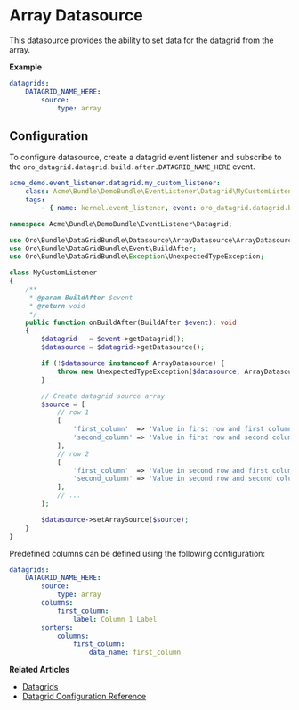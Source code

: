 <a id="customize-datagrids-datasource-array"></a>

# Array Datasource

This datasource provides the ability to set data for the datagrid from the array.

**Example**

```yaml
datagrids:
    DATAGRID_NAME_HERE:
        source:
            type: array
```

## Configuration

To configure datasource, create a datagrid event listener and subscribe to the `oro_datagrid.datagrid.build.after.DATAGRID_NAME_HERE` event.

```yaml
acme_demo.event_listener.datagrid.my_custom_listener:
    class: Acme\Bundle\DemoBundle\EventListener\Datagrid\MyCustomListener
    tags:
        - { name: kernel.event_listener, event: oro_datagrid.datagrid.build.after.DATAGRID_NAME_HERE, method: onBuildAfter }
```

```php
namespace Acme\Bundle\DemoBundle\EventListener\Datagrid;

use Oro\Bundle\DataGridBundle\Datasource\ArrayDatasource\ArrayDatasource;
use Oro\Bundle\DataGridBundle\Event\BuildAfter;
use Oro\Bundle\DataGridBundle\Exception\UnexpectedTypeException;

class MyCustomListener
{
    /**
     * @param BuildAfter $event
     * @return void
     */
    public function onBuildAfter(BuildAfter $event): void
    {
        $datagrid   = $event->getDatagrid();
        $datasource = $datagrid->getDatasource();

        if (!$datasource instanceof ArrayDatasource) {
            throw new UnexpectedTypeException($datasource, ArrayDatasource::class);
        }

        // Create datagrid source array
        $source = [
            // row 1
            [
                'first_column'  => 'Value in first row and first column',
                'second_column' => 'Value in first row and second column',
            ],
            // row 2
            [
                'first_column'  => 'Value in second row and first column',
                'second_column' => 'Value in second row and second column',
            ],
            // ...
        ];

        $datasource->setArraySource($source);
    }
}
```

Predefined columns can be defined using the following configuration:

```yaml
datagrids:
    DATAGRID_NAME_HERE:
        source:
            type: array
        columns:
            first_column:
                label: Column 1 Label
        sorters:
            columns:
                first_column:
                    data_name: first_column
```

**Related Articles**

* [Datagrids](../../../data-grids/index.md#data-grids)
* [Datagrid Configuration Reference](../../../../configuration/yaml/datagrids.md#reference-format-datagrids)
